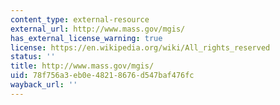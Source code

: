```yaml
---
content_type: external-resource
external_url: http://www.mass.gov/mgis/
has_external_license_warning: true
license: https://en.wikipedia.org/wiki/All_rights_reserved
status: ''
title: http://www.mass.gov/mgis/
uid: 78f756a3-eb0e-4821-8676-d547baf476fc
wayback_url: ''
---
```

